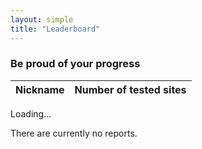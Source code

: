 ```yaml
---
layout: simple
title: "Leaderboard"
---
```


### Be proud of your progress

<table id="leaderboard" class="hidden">
  <thead>
    <tr>
      <th>Nickname</th>
      <th>Number of tested sites</th>
    </tr>
  </thead>
  <tbody>
  </tbody>
</table>

<p id="loading">Loading...</p>
<p id="no-results" class="hidden">There are currently no reports.</p>

<script src='https://cdnjs.cloudflare.com/ajax/libs/tabletop.js/1.5.1/tabletop.min.js'></script>
<script src="{{ site.baseurl }}/js/leaderboard.js"></script>